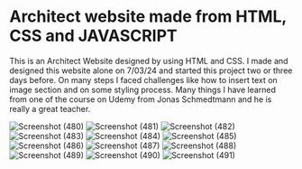 # Architect website made from HTML, CSS and JAVASCRIPT

This is an Architect Website designed by using HTML and CSS.
I made and designed this website alone on 7/03/24 and started this project two or three days before.
On many steps I faced challenges like how to insert text on image section and on some styling process.
Many things I have learned from one of the course on Udemy from Jonas Schmedtmann and he is really a great teacher.

![Screenshot (480)](https://github.com/RishabhRaj240/Architect-Website/assets/155876855/d31308fa-3f63-4e43-91b3-4770feffc2f6)
![Screenshot (481)](https://github.com/RishabhRaj240/Architect-Website/assets/155876855/59b58613-69a8-48ac-a3d8-ff55e771ea85)
![Screenshot (482)](https://github.com/RishabhRaj240/Architect-Website/assets/155876855/91a73f9f-5630-4415-bfe6-72751c574b95)
![Screenshot (483)](https://github.com/RishabhRaj240/Architect-Website/assets/155876855/65ed88e0-95b0-49e3-8948-1b6380e0c69a)
![Screenshot (484)](https://github.com/RishabhRaj240/Architect-Website/assets/155876855/2f06649b-2029-4a65-9327-91ee0bb2a058)
![Screenshot (485)](https://github.com/RishabhRaj240/Architect-Website/assets/155876855/ad208630-bcd0-4565-9429-2a1deea2d9a2)
![Screenshot (486)](https://github.com/RishabhRaj240/Architect-Website/assets/155876855/0753fd8c-c3f6-4c1e-9258-8373063da283)
![Screenshot (487)](https://github.com/RishabhRaj240/Architect-Website/assets/155876855/7bc5a1e4-8b57-4c57-99f1-50df23b760ff)
![Screenshot (488)](https://github.com/RishabhRaj240/Architect-Website/assets/155876855/01186a4f-7857-4560-916a-f4bf8d49f8f3)
![Screenshot (489)](https://github.com/RishabhRaj240/Architect-Website/assets/155876855/7c83938f-2f55-42f6-88f4-b75655ee3574)
![Screenshot (490)](https://github.com/RishabhRaj240/Architect-Website/assets/155876855/c910197f-8245-4959-8fcc-d159e3760399)
![Screenshot (491)](https://github.com/RishabhRaj240/Architect-Website/assets/155876855/6dfa0dae-e751-42d1-b7d2-501025b9159a)
